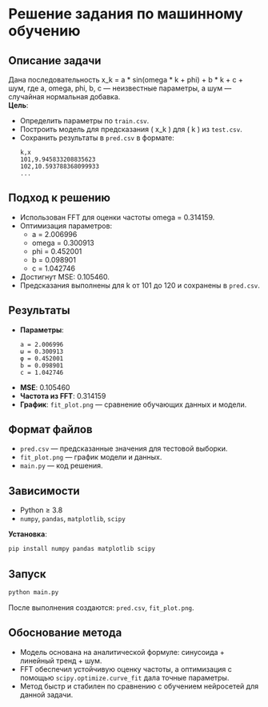 # Решение задания по машинному обучению

## Описание задачи
Дана последовательность x_k = a * sin(omega * k + phi) + b * k + c + шум, где a, omega, phi, b, c — неизвестные параметры, а шум — случайная нормальная добавка.  
**Цель**:  
- Определить параметры по `train.csv`.  
- Построить модель для предсказания \( x_k \) для \( k \) из `test.csv`.  
- Сохранить результаты в `pred.csv` в формате:  
  ```
  k,x
  101,9.945833208835623
  102,10.593788368099933
  ...
  ```

## Подход к решению
- Использован FFT для оценки частоты omega = 0.314159.  
- Оптимизация параметров:  
  - a = 2.006996  
  - omega = 0.300913
  - phi = 0.452001
  - b = 0.098901
  - c = 1.042746  
- Достигнут MSE: 0.105460.  
- Предсказания выполнены для k от 101 до 120 и сохранены в `pred.csv`.

## Результаты
- **Параметры**:  
  ```
  a = 2.006996
  ω = 0.300913
  φ = 0.452001
  b = 0.098901
  c = 1.042746
  ```
- **MSE**: 0.105460  
- **Частота из FFT**: 0.314159  
- **График**: `fit_plot.png` — сравнение обучающих данных и модели.

## Формат файлов
- `pred.csv` — предсказанные значения для тестовой выборки.  
- `fit_plot.png` — график модели и данных.  
- `main.py` — код решения.

## Зависимости
- Python ≥ 3.8  
- `numpy`, `pandas`, `matplotlib`, `scipy`  

**Установка**:  
```bash
pip install numpy pandas matplotlib scipy
```

## Запуск
```bash
python main.py
```
После выполнения создаются: `pred.csv`, `fit_plot.png`.

## Обоснование метода
- Модель основана на аналитической формуле: синусоида + линейный тренд + шум.  
- FFT обеспечил устойчивую оценку частоты, а оптимизация с помощью `scipy.optimize.curve_fit` дала точные параметры.  
- Метод быстр и стабилен по сравнению с обучением нейросетей для данной задачи.